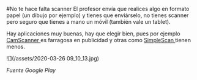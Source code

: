 #No te hace falta scanner
El profesor envía que realices algo en formato papel (un dibujo por ejemplo) y tienes que enviárselo, no tienes scanner pero seguro que tienes a mano un móvil (también vale un tablet).

Hay aplicaciones muy buenas, hay que elegir bien, pues por ejemplo [CamScanner ](https://play.google.com/store/apps/details?id=com.intsig.camscanner)es farragosa en publicidad y otras como [SimpleScan ](https://play.google.com/store/apps/details?id=com.simplescan.scanner) tienen menos.

![](/assets/2020-03-26 09_10_13.jpg)

*Fuente Google Play*
